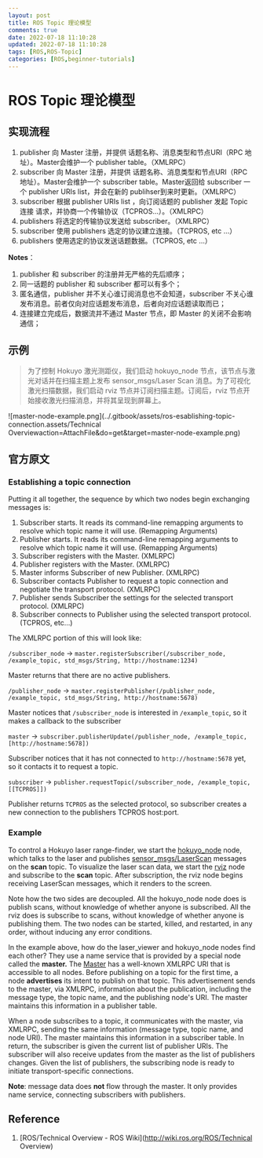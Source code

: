 ```yaml
---
layout: post
title: ROS Topic 理论模型
comments: true
date: 2022-07-18 11:10:28
updated: 2022-07-18 11:10:28
tags: [ROS,ROS-Topic]
categories: [ROS,beginner-tutorials]
---
```


# ROS Topic 理论模型

## 实现流程

1. publisher 向 Master 注册，并提供 话题名称、消息类型和节点URI（RPC 地址）。Master会维护一个 publisher table。（XMLRPC）
2. subscriber 向 Master 注册，并提供 话题名称、消息类型和节点URI（RPC 地址）。Master会维护一个 subscriber table。Master返回给 subscriber 一个 publisher URIs list，并会在新的 publihser到来时更新。（XMLRPC）
3. subscriber 根据 publisher URIs list ，向订阅话题的 publisher 发起 Topic 连接 请求，并协商一个传输协议（TCPROS...）。（XMLRPC）
4. publishers 将选定的传输协议发送给 subscriber。（XMLRPC）
5. subscriber 使用 publishers 选定的协议建立连接。（TCPROS, etc ...）
6. publishers 使用选定的协议发送话题数据。（TCPROS, etc ...）

**Notes**：

1. publisher 和 subscriber 的注册并无严格的先后顺序；
2. 同一话题的 publisher 和 subscriber 都可以有多个；
3. 匿名通信，publisher 并不关心谁订阅消息也不会知道，subscriber 不关心谁发布消息。前者仅向对应话题发布消息，后者向对应话题读取而已；
4. 连接建立完成后，数据流并不通过 Master 节点，即 Master 的关闭不会影响通信；

## 示例

> 为了控制 Hokuyo 激光测距仪，我们启动 hokuyo_node 节点，该节点与激光对话并在扫描主题上发布 sensor_msgs/Laser Scan 消息。为了可视化激光扫描数据，我们启动 rviz 节点并订阅扫描主题。订阅后，rviz 节点开始接收激光扫描消息，并将其呈现到屏幕上。

![master-node-example.png](../.gitbook/assets/ros-esablishing-topic-connection.assets/Technical Overviewaction=AttachFile&do=get&target=master-node-example.png)

## 官方原文

### Establishing a topic connection

Putting it all together, the sequence by which two nodes begin exchanging messages is:

1. Subscriber starts. It reads its command-line remapping arguments to resolve which topic name it will use. (Remapping Arguments)
2. Publisher starts. It reads its command-line remapping arguments to resolve which topic name it will use. (Remapping Arguments)
3. Subscriber registers with the Master. (XMLRPC)
4. Publisher registers with the Master. (XMLRPC)
5. Master informs Subscriber of new Publisher. (XMLRPC)
6. Subscriber contacts Publisher to request a topic connection and negotiate the transport protocol. (XMLRPC)
7. Publisher sends Subscriber the settings for the selected transport protocol. (XMLRPC)
8. Subscriber connects to Publisher using the selected transport protocol. (TCPROS, etc...)

The XMLRPC portion of this will look like:

`/subscriber_node` → `master.registerSubscriber(/subscriber_node, /example_topic, std_msgs/String, http://hostname:1234)`

Master returns that there are no active publishers.

`/publisher_node` → `master.registerPublisher(/publisher_node, /example_topic, std_msgs/String, http://hostname:5678)`

Master notices that `/subscriber_node` is interested in `/example_topic`, so it makes a callback to the subscriber

`master` → `subscriber.publisherUpdate(/publisher_node, /example_topic, [http://hostname:5678])`

Subscriber notices that it has not connected to `http://hostname:5678` yet, so it contacts it to request a topic.

`subscriber` → `publisher.requestTopic(/subscriber_node, /example_topic, [[TCPROS]])`

Publisher returns `TCPROS` as the selected protocol, so subscriber creates a new connection to the publishers TCPROS host:port.

### Example

To control a Hokuyo laser range-finder, we start the [hokuyo_node](http://wiki.ros.org/hokuyo_node) node, which talks to the laser and publishes [sensor_msgs/LaserScan](http://docs.ros.org/en/api/sensor_msgs/html/msg/LaserScan.html) messages on the **scan** topic. To visualize the laser scan data, we start the [rviz](http://wiki.ros.org/rviz) node and subscribe to the **scan** topic. After subscription, the rviz node begins receiving LaserScan messages, which it renders to the screen.

Note how the two sides are decoupled. All the hokuyo_node node does is publish scans, without knowledge of whether anyone is subscribed. All the rviz does is subscribe to scans, without knowledge of whether anyone is publishing them. The two nodes can be started, killed, and restarted, in any order, without inducing any error conditions.

In the example above, how do the laser_viewer and hokuyo_node nodes find each other? They use a name service that is provided by a special node called the **master.** The [Master](http://wiki.ros.org/Master) has a well-known XMLRPC URI that is accessible to all nodes. Before publishing on a topic for the first time, a node **advertises** its intent to publish on that topic. This advertisement sends to the master, via XMLRPC, information about the publication, including the message type, the topic name, and the publishing node's URI. The master maintains this information in a publisher table.

When a node subscribes to a topic, it communicates with the master, via XMLRPC, sending the same information (message type, topic name, and node URI). The master maintains this information in a subscriber table. In return, the subscriber is given the current list of publisher URIs. The subscriber will also receive updates from the master as the list of publishers changes. Given the list of publishers, the subscribing node is ready to initiate transport-specific connections.

**Note**: message data does **not** flow through the master. It only provides name service, connecting subscribers with publishers.

## Reference 

1. [ROS/Technical Overview - ROS Wiki](http://wiki.ros.org/ROS/Technical Overview)
